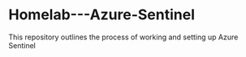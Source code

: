 # Homelab---Azure-Sentinel
This repository outlines the process of working and setting up Azure Sentinel
